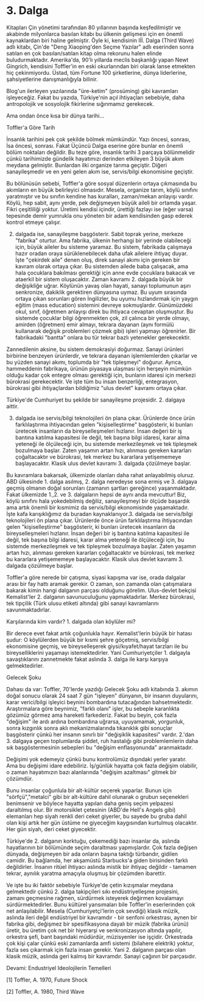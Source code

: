 # 3. Dalga

Kitapları Çin yönetimi tarafından 80 yıllarının başında keşfedilmiştir ve akabinde milyonlarca basılan kitabı bu ülkenin gelişmesi için en önemli kaynaklardan biri haline gelmiştir. Öyle ki, kendisinin Iİİ. Dalga (Third Wave) adlı kitabı, Çin'de "Deng Xiaoping'den Seçme Yazılar" adlı eserinden sonra satılan en çok basılan/satılan kitap olma rekorunu halen elinde buludurmaktadır. Amerika'da, 90'lı yıllarda meclis başkanlığı yapan Newt Gingrich, kendisini Toffler'in en eski okurlarından biri olarak lanse etmekten hiç çekinmiyordu. Üstad, tüm Fortune 100 şirketlerine, dünya liderlerine, şahsiyetlerine danışmanlığıyla bilinir.

Blog'un ilerleyen yazılarında "üre-ketim" (prosüming) gibi kavramları işleyeceğiz. Fakat bu yazıda, Türkiye'nin açıl ihtiyaçları sebebiyle, daha antropolojik ve sosyolojik fikirlerine sığınmamız gerekecek.

Ama ondan önce kısa bir dünya tarihi...

Toffler'a Göre Tarih

İnsanlık tarihini pek çok şekilde bölmek mümkündür. Yazı öncesi, sonrası, İsa öncesi, sonrası. Fakat Üçüncü Dalga eserine göre bunlar en önemli bölüm noktaları değildir. Bu teze göre, insanlık tarihi 3 parçaya bölünmelidir çünkü tarihimizde gündelik hayatımızı derinden etkileyen 3 büyük akım meydana gelmiştir. Bunlardan ilki organize tarıma geçiştir. Diğeri sanayileşmedir ve en yeni gelen akım ise, servis/bilgi ekonomisine geçiştir.

Bu bölünüsün sebebi, Toffler'a göre sosyal düzenlerin ortaya çıkmasında bu akımların en büyük belirleyici olmasıdır. Mesela, organize tarım, köylü sınıfını yaratmıştır ve bu sınıfın kendine has kuralları, zaman/mekan anlayışı vardır. Köylü, hep sabit, aynı yerde, pek değişmeyen büyük aileli bir ortamda yaşar. Fikri çeşitliliği yoktur. Üretimi kendisi içindir, ürettiği fazlayı ise (eğer varsa) tepesinde demir yumrukla onu yöneten bir adam kendisinden gasp ederek kontrol etmeye çalışır.

2. dalgada ise, sanayileşme başgösterir. Sabit toprak yerine, merkeze "fabrika" oturtur. Ama fabrika, ülkenin herhangi bir yerinde olabileceği için, büyük aileler bu sisteme yaramaz. Bu sistem, fabrikada çalışmaya hazır oradan oraya sürüklenebilecek daha ufak ailelere ihtiyaç duyar. İşte "çekirdek aile" denen oluş, direk sanayi akımı için gereken bir kavram olarak ortaya çıkar. Bu sistemden ailede baba çalışacak, ama hala çocuklara bakılması gerektiği için anne evde çocuklara bakacak ve ataerkil bir sistem oluşacaktır. Zaman kavramı 2. dalgada büyük bir değişikliğe uğrar. Köylünün yavaş olan hayati, sanayi toplumunun aşırı senkronize, dakiklik gerektiren dünyasına uymaz. Bu uyum sırasında ortaya çıkan sorunları gören İngilizler, bu uyumu hızlandırmak için yaygın eğitim (mass education) sistemini devreye sokmuşlardır. Günümüzdeki okul, sınıf, öğretmen anlayışı direk bu ihtiyaca cevaptan oluşmuştur. Bu sistemde çocuklar bilgi öğrenmekten çok, zil çalınca bir yerde olmayı, amirden (öğretmen) emir almayı, tekrara dayanan (aynı formülü kullanarak değişik problemleri çözmek gibi) işleri yapmayı öğrenirler. Bir fabrikadaki "bantta" onlara bu tür tekrar bazlı yetenekler gerekecektir.

Zannedilenin aksine, bu sistem demokrasiyi doğurmaz. Sanayi ürünleri birbirine benzeyen ürünlerdir, ve tekrara dayanan işlemlemlerden çıkarlar ve bu yüzden sanayi akımı, toplumda bir "tek tipleşmeyi" doğurur. Ayrıca, hammeddenin fabrikaya, ürünün piyasaya ulaşması için herşeyin mümkün olduğu kadar çok entegre olması gerektiği için, bunların idaresi için merkezi bürokrasi gerekecektir. Ve işte tüm bu insan benzerliği, entegrasyon, bürokrasi gibi ihtiyaçlardan bildiğimiz "ulus devlet" kavramı ortaya çıkar.

Türkiye'de Cumhuriyet bu şekilde bir sanayileşme projesidir. 2. dalgaya aittir.

3. dalgada ise servis/bilgi teknolojileri ön plana çıkar. Ürünlerde önce ürün farklılaştırma ihtiyacından gelen "kişiselleştirme" başgösterir, ki bunları üretecek insanların da bireyselleşmeleri hızlanır. İnsan değeri bir iş bantına katılma kapasitesi ile değil, tek başına bilgi idaresi, karar alma yeteneği ile ölçüleceği için, bu sistemde merkezileşmek ve tek tipleşmek bozulmaya başlar. Zaten yaşamın artan hızı, alınması gereken kararları çoğaltacaktır ve bürokrasi, tek merkez bu kararlara yetişememeye başlayacaktır. Klasik ulus devlet kavramı 3. dalgada çözülmeye başlar.

Bu kavramlara bakarsak, ülkemizde olanları daha rahat anlayabilmiş oluruz. ABD ülkesinde 1. dalga asılmış, 2. dalga neredeyse sona ermiş ve 3. dalgaya geçmiş olmanın doğal sorunları (zamanın şartları gereğince) yaşanmaktadır. Fakat ülkemizde 1.,2. ve 3. dalgaların hepsi de aynı anda mevcuttur! Biz, köylü sınıfını hala yokedebilmiş değiliz, sanayileşmeyi bir ölçüde başardık ama artık önemli bir kısmimiz da servis/bilgi ekonomisinde yaşamaktadır. İşte kafa karışıklığımız da buradan kaynaklanıyor.3. dalgada ise servis/bilgi teknolojileri ön plana çıkar. Ürünlerde önce ürün farklılaştırma ihtiyacından gelen "kişiselleştirme" başgösterir, ki bunları üretecek insanların da bireyselleşmeleri hızlanır. İnsan değeri bir iş bantına katılma kapasitesi ile değil, tek başına bilgi idaresi, karar alma yeteneği ile ölçüleceği için, bu sistemde merkezileşmek ve tek tipleşmek bozulmaya başlar. Zaten yaşamın artan hızı, alınması gereken kararları çoğaltacaktır ve bürokrasi, tek merkez bu kararlara yetişememeye başlayacaktır. Klasik ulus devlet kavramı 3. dalgada çözülmeye başlar.

Toffler'a göre nerede bir çatışma, siyasi kapışma var ise, orada dalgalar arası bir fay hattı aramak gerekir. O zaman, son zamanda olan çatışmalara bakarak kimin hangi dalganın parçası olduğunu görelim. Ulus-devlet bekçisi Kemalist'ler 2. dalganın savunuculuğunu yapmaktadırlar. Merkez bürokrasi, tek tipçilik (Türk ulusu etiketi altında) gibi sanayi kavramlarını savunmaktadırlar.

Karşılarında kim vardır? 1. dalgada olan köylüler mi?

Bir derece evet fakat artık çoğunlukla hayır. Kemalist'lerin büyük bir hatası şudur: O köylülerden büyük bir kısmi şehre göçetmiş, servis/bilgi ekonomisine geçmiş, ve bireyselleşerek giysi/kıyafet/hayat tarzları ile bu bireyselliklerini yaşamayı istemektedirler. Yani Cumhuriyetçiler 1. dalgayla savaştıklarını zannetmekte fakat aslında 3. dalga ile karşı karşıya gelmektedirler.

Gelecek Şoku

Dahası da var: Toffler, 70'lerde yazdığı Gelecek Şoku adlı kitabında 3. akımın doğal sonucu olarak 24 saat 7 gün "işleyen" dünyanın, bir insanın duyularını, karar verici/bilgi işleyici beynini bombardına tutacağından bahsetmektedir. Araştırmalara göre beynimiz, "farklı olanı" işler, bu sebeple karanlıkta gözümüz görmez ama hareketi farkederiz. Fakat bu beyin, çok fazla "değişim" ile ardı ardına bombardına uğrarsa, uyuyamamak, yorgunluk, sonra kızgınlık sonra aklı mekanizmalarında tıkanıklık gibi sonuçlar başgösterir çünkü her insanın sınırlı bir "değişiklik kapasitesi" vardır. 2.'dan 3. dalgaya geçen toplumlarda şiddet, ruh hastalığı gibi problemlemlerin daha sık başgöstermesinin sebepleri bu "değişim enflasyonunda" aranmaktadır.

Değişimi yok edemeyiz çünkü bunu kontrolümüz dışındaki yerler yaratır. Ama bu değişimi idare edebiliriz. İş/günlük hayatta çok fazla değişim olabilir, o zaman hayatımızın bazı alanlarında "değişim azaltması" gitmek bir çözümdür.

Bunu insanlar çoğunlula bir alt-kültür seçerek yaparlar. Bunun için "sörfçü","metalci" gibi bir alt-kültüre dahil olunarak o grubun seçenekleri benimsenir ve böylece hayatta yapılan daha geniş seçim yelpazesi daraltılmış olur. Bir motorsiklet çetesinin (ABD'de Hell's Angels gibi) elemanları hep siyah renkli deri ceket giyerler, bu sayede bu gruba dahil olan kişi artık her gün üstüme ne giyeceğim kaygısından kurtulmuş olacaktır. Her gün siyah, deri ceket giyecektir.

Türkiye'de 2. dalganın korktuğu, çekemediği bazı insanlar da, aslında hayatlarının bir bölümünde seçim daraltması yapmışlardır. Çok fazla değişen dünyada, değişmeyen bir ada onların başına taktığı türbandır, gidilen camidir. Bu bağlamda, her akşamüstü Starbucks'a giden birisinden farklı değildirler. İnsanın ritüel ihtiyacı aslında mistik bir ihtiyaç değildir - tamamen tekrar, aynılık yaratma amaçıyla oluşmuş bir çözümden ibarettir.

Ve işte bu iki faktör sebebiyle Türkiye'de çetin kızışmalar meydana gelmektedir çünkü 2. dalga takipçileri sıkı endüstriyelleşme projesini, zamanı geçmesine rağmen, sürdürmek isteyerek değirmen kovalamayı sürdürmektedirler. Bunu kültürel yansımaları bile Toffler'in eserlerinden çok net anlaşılabilir. Mesela (Cumhuriyetçi'lerin çok sevdiği) klasik müzik, aslında ileri değil endüstriyel bir kavramdır - bir senfoni orkestrası, aynen bir fabrika gibi, değişmez bir spesifikasyona dayalı bir müzik (fabrika ürünü) üretir, bu üretim çok net bir hiyerarşi ve senkronizasyon altında yapılır, orkestra şefi, bant başındaki müdürdür, müzisyenler ise işçidir. Orkestrada çok kişi çalar çünkü eski zamanlarda amfi sistemi (bilahere elektrik) yoktur, fazla ses çıkarmak için fazla insan gerekir. Yani 2. dalganın parçası olan klasik müzik, aslında geri kalmış bir kavramdır. Sanayi çağının bir parçasıdır.

Devami: Endustriyel Ideolojilerin Temelleri

[1] Toffler, A. 1970, Future Shock

[2] Toffler, A. 1980, Third Wave
